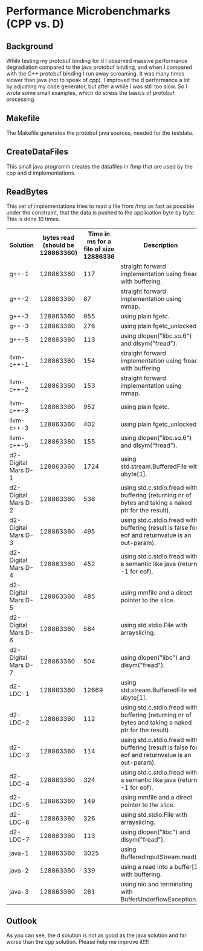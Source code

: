 Performance Microbenchmarks (CPP vs. D)
=======================================

Background
----------
While testing my protobuf binding for d I observed massive performance degradiation compared to the java protobuf binding, and
when I compared with the C++ protobuf binding I run away screaming. It was many times slower than java (not to speak of cpp).
I improved the d performance a lot by adjusting my code generator, but after a while I was still too slow.
So I wrote some small examples, which do stress the basics of protobuf processing.

Makefile
--------
The Makefile generates the protobuf java sources, needed for the testdata.

CreateDataFiles
---------------
This small java programm creates the datafiles in /tmp that are used by the cpp and d implementations.


ReadBytes
---------
This set of implementations tries to read a file from /tmp as fast as possible under the constraint, that
the data is pushed to the application byte by byte. This is done 10 times.

<table>
  <tr>
    <th>Solution</th>
    <th>bytes read (should be 128863360)</th>
    <th>Time in ms for a file of size 12886336</th>
    <th>Description</th>
  </tr>
  <tr><td>g++-1</td><td>128863360</td><td>117</td><td>straight forward implementation using fread with buffering.</td></tr>
  <tr><td>g++-2</td><td>128863360</td><td>87</td><td>straight forward implementation using mmap.</td></tr>
  <tr><td>g++-3</td><td>128863360</td><td>955</td><td>using plain fgetc.</td></tr>
  <tr><td>g++-3</td><td>128863360</td><td>276</td><td>using plain fgetc_unlocked.</td></tr>
  <tr><td>g++-5</td><td>128863360</td><td>113</td><td>using dlopen("libc.so.6") and dlsym("fread").</td></tr>
  <tr><td>llvm-c++-1</td><td>128863360</td><td>154</td><td>straight forward implementation using fread with buffering.</td></tr>
  <tr><td>llvm-c++-2</td><td>128863360</td><td>153</td><td>straight forward implementation using mmap.</td></tr>
  <tr><td>llvm-c++-3</td><td>128863360</td><td>952</td><td>using plain fgetc.</td></tr>
  <tr><td>llvm-c++-3</td><td>128863360</td><td>402</td><td>using plain fgetc_unlocked.</td></tr>
  <tr><td>llvm-c++-5</td><td>128863360</td><td>155</td><td>using dlopen("libc.so.6") and dlsym("fread").</td></tr>
  <tr><td>d2-Digital Mars D-1</td><td>128863360</td><td>1724</td><td>using std.stream.BufferedFile with ubyte[1].</td></tr>
  <tr><td>d2-Digital Mars D-2</td><td>128863360</td><td>536</td><td>using std.c.stdio.fread with buffering (returning nr of bytes and taking a naked ptr for the result).</td></tr>
  <tr><td>d2-Digital Mars D-3</td><td>128863360</td><td>495</td><td>using std.c.stdio.fread with buffering (result is false for eof and returnvalue is an out-param).</td></tr>
  <tr><td>d2-Digital Mars D-4</td><td>128863360</td><td>452</td><td>using std.c.stdio.fread with a semantic like java (return -1 for eof).</td></tr>
  <tr><td>d2-Digital Mars D-5</td><td>128863360</td><td>485</td><td>using mmfile and a direct pointer to the slice.</td></tr>
  <tr><td>d2-Digital Mars D-6</td><td>128863360</td><td>584</td><td>using std.stdio.File with arrayslicing.</td></tr>
  <tr><td>d2-Digital Mars D-7</td><td>128863360</td><td>504</td><td>using dlopen("libc") and dlsym("fread").</td></tr>
  <tr><td>d2-LDC-1</td><td>128863360</td><td>12669</td><td>using std.stream.BufferedFile with ubyte[1].</td></tr>
  <tr><td>d2-LDC-2</td><td>128863360</td><td>112</td><td>using std.c.stdio.fread with buffering (returning nr of bytes and taking a naked ptr for the result).</td></tr>
  <tr><td>d2-LDC-3</td><td>128863360</td><td>114</td><td>using std.c.stdio.fread with buffering (result is false for eof and returnvalue is an out-param).</td></tr>
  <tr><td>d2-LDC-4</td><td>128863360</td><td>324</td><td>using std.c.stdio.fread with a semantic like java (return -1 for eof).</td></tr>
  <tr><td>d2-LDC-5</td><td>128863360</td><td>149</td><td>using mmfile and a direct pointer to the slice.</td></tr>
  <tr><td>d2-LDC-6</td><td>128863360</td><td>326</td><td>using std.stdio.File with arrayslicing.</td></tr>
  <tr><td>d2-LDC-7</td><td>128863360</td><td>113</td><td>using dlopen("libc") and dlsym("fread").</td></tr>
  <tr><td>java-1</td><td>128863360</td><td>3025</td><td>using BufferedInputStream.read().</td></tr>
  <tr><td>java-2</td><td>128863360</td><td>339</td><td>using a read into a buffer[1] with buffering.</td></tr>
  <tr><td>java-3</td><td>128863360</td><td>261</td><td>using nio and terminating with BufferUnderflowException.</td></tr>
</table>

Outlook
-------
As you can see, the d solution is not as good as the java solution and far worse than the cpp solution. Please help me improve it!!!!
